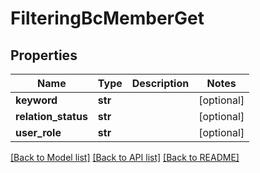 # FilteringBcMemberGet

## Properties
Name | Type | Description | Notes
------------ | ------------- | ------------- | -------------
**keyword** | **str** |  | [optional] 
**relation_status** | **str** |  | [optional] 
**user_role** | **str** |  | [optional] 

[[Back to Model list]](../README.md#documentation-for-models) [[Back to API list]](../README.md#documentation-for-api-endpoints) [[Back to README]](../README.md)


